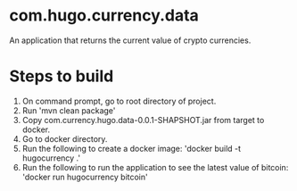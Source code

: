 # com.hugo.currency.data
An application that returns the current value of crypto currencies.

# Steps to build
1. On command prompt, go to root directory of project.
2. Run 'mvn clean package'
3. Copy com.currency.hugo.data-0.0.1-SHAPSHOT.jar from target to docker.
4. Go to docker directory.
5. Run the following to create a docker image: 'docker build -t hugocurrency .'
6. Run the following to run the application to see the latest value of bitcoin: 'docker run hugocurrency bitcoin'

